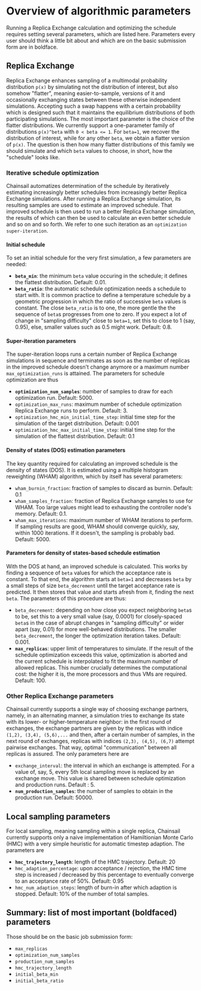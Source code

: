 # Overview of algorithmic parameters
Running a Replica Exchange calculation and optimizing the schedule requires setting several parameters, which are listed here.
Parameters every user should think a little bit about and which are on the basic submission form are in boldface.

## Replica Exchange
Replica Exchange enhances sampling of a multimodal probability distribution `p(x)` by simulating not the distribution of interest, but also somehow "flatter", meaning easier-to-sample, versions of it and occasionally exchanging states between these otherwise independent simulations.
Accepting such a swap happens with a certain probability which is designed such that it maintains the equilibrium distributions of both participating simulations. 
The most important parameter is the choice of the flatter distributions.
We currently support a one-parameter family of distributions `p(x)^beta` with `0 < beta <= 1`.
For `beta=1`, we recover the distribution of interest, while for any other `beta`, we obtain a flatter version of `p(x)`.
The question is then how many flatter distributions of this family we should simulate and which `beta` values to choose, in short, how the "schedule" looks like.

### Iterative schedule optimization
Chainsail automatizes determination of the schedule by iteratively estimating increasingly better schedules from increasingly better Replica Exchange simulations.
After running a Replica Exchange simulation, its resulting samples are used to estimate an improved schedule.
That improved schedule is then used to run a better Replica Exchange simulation, the results of which can then be used to calculate an even better schedule and so on and so forth.
We refer to one such iteration as an `optimization super-iteration`.

#### Initial schedule
To set an initial schedule for the very first simulation, a few parameters are needed:
- **`beta_min`**: the minimum `beta` value occuring in the schedule; it defines the flattest distribution. Default: 0.01.
- **`beta_ratio`**: the automatic schedule optimization needs a schedule to start with. It is common practice to define a temperature schedule by a geometric progression in which the ratio of successive `beta` values is constant. The close `beta_ratio` is to one, the more gentle the the sequence of `beta`s progresses from one to zero. If you expect a lot of change in "sampling difficulty" close to `beta=1`, set this to close to 1 (say, 0.95), else, smaller values such as 0.5 might work. Default: 0.8.

#### Super-iteration parameters
The super-iteration loops runs a certain number of Replica Exchange simulations in sequence and terminates as soon as the number of replicas in the improved schedule doesn't change anymore or a maximum number `max_optimization_runs` is attained.
The parameters for schedule optimization are thus
- **`optimization_num_samples`**: number of samples to draw for each optimization run. Default: 5000.
- `optimization_max_runs`: maximum number of schedule optimization Replica Exchange runs to perform. Default: 3.
- `optimization_hmc_min_initial_time_step`: initial time step for the simulation of the target distribution. Default: 0.001
- `optimization_hmc_max_initial_time_step`: initial time step for the simulation of the flattest distribution. Default: 0.1


#### Density of states (DOS) estimation parameters
The key quantity required for calculating an improved schedule is the density of states (DOS).
It is estimated using a multiple histogram reweighting (WHAM) algorithm, which by itself has several parameters:
- `wham_burnin_fraction`: fraction of samples to discard as burnin. Default: 0.1
- `wham_samples_fraction`: fraction of Replica Exchange samples to use for WHAM. Too large values might lead to exhausting the controller node's memory. Default: 0.1. 
- `wham_max_iterations`: maximum number of WHAM iterations to perform. If sampling results are good, WHAM should converge quickly, say, within 1000 iterations. If it doesn't, the sampling is probably bad. Default: 5000.

#### Parameters for density of states-based schedule estimation
With the DOS at hand, an improved schedule is calculated.
This works by finding a sequence of `beta` values for which the acceptance rate is constant.
To that end, the algorithm starts at `beta=1` and decreases `beta` by a small steps of size `beta_decrement` until the target acceptance rate is predicted.
It then stores that value and starts afresh from it, finding the next `beta`. 
The parameters of this procedure are thus:
- `beta_decrement`: depending on how close you expect neighboring `beta`s to be, set this to a very small value (say, 0.0001) for closely-spaced `beta`s in the case of abrupt changes in "sampling difficulty" or wider apart (say, 0.01) for more well-behaved distributions. The smaller `beta_decrement`, the longer the optimization iteration takes. Default:  0.001.
- **`max_replicas`**: upper limit of temperatures to simulate. If the result of the schedule optimization exceeds this value, optimization is aborted and the current schedule is interpolated to fit the maximum number of allowed replicas. This number crucially determines the computational cost: the higher it is, the more processors and thus VMs are required. Default: 100.

### Other Replica Exchange parameters
Chainsail currently supports a single way of choosing exchange partners, namely, in an alternating manner, a simulation tries to exchange its state with its lower- or higher-temperature neighbor:
in the first round of exchanges, the exchange partners are given by the replicas with indice `(1,2), (3,4), (5,6),...` and then, after a certain number of samples, in the next round of exchanges, replicas with indices `(2,3), (4,5), (6,7)` attempt pairwise exchanges.
That way, optimal "communication" between all replicas is assured.
The only parameters here are
- `exchange_interval`: the interval in which an exchange is attempted. For a value of, say, 5, every 5th local sampling move is replaced by an exchange move. This value is shared between schedule optimization and production runs. Default : 5.
- **`num_production_samples`**: the number of samples to obtain in the production run. Default: 50000.



## Local sampling parameters
For local sampling, meaning sampling within a single replica, Chainsail currently supports only a naive implementation of Hamiltionian Monte Carlo (HMC) with a very simple heuristic for automatic timestep adaption.
The parameters are
- **`hmc_trajectory_length`**: length of the HMC trajectory. Default: 20
- `hmc_adaption_percentage`: upon acceptance / rejection, the HMC time step is increased / decreased by this percentage to eventually converge to an acceptance rate of 50%. Default: 0.95
- `hmc_num_adaption_steps`: length of burn-in after which adaption is stopped. Default: 10% of the number of total samples.

## Summary: list of most important (boldfaced) parameters
Those should be on the basic job submission form:
- `max_replicas`
- `optimization_num_samples`
- `production_num_samples`
- `hmc_trajectory_length`
- `initial_beta_min`
- `initial_beta_ratio`

